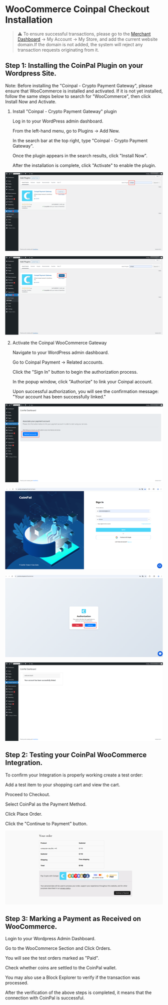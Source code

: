 # WooCommerce Coinpal Checkout Installation

> ⚠ To ensure successful transactions, please go to the [Merchant Dashboard](https://portal.coinpal.io/#/admin/login) → My Account → My Store, and add the current website domain.If the domain is not added, the system will reject any transaction requests originating from it.

## Step 1: Installing the CoinPal Plugin on your Wordpress Site.

Note: Before installing the "Coinpal - Crypto Payment Gateway", please ensure that WooCommerce is installed and activated.
If it is not yet installed, follow the same steps below to search for "WooCommerce", then click Install Now and Activate.

1.  Install "Coinpal - Crypto Payment Gateway" plugin

    Log in to your WordPress admin dashboard.
    
    From the left-hand menu, go to Plugins → Add New.
    
    In the search bar at the top right, type "Coinpal - Crypto Payment Gateway".
    
    Once the plugin appears in the search results, click "Install Now".
    
    After the installation is complete, click "Activate" to enable the plugin.
    
![](./img/plug1.png)

![](./img/plug2.png)

2.  Activate the Coinpal WooCommerce Gateway

    Navigate to your WordPress admin dashboard.
    
    Go to Coinpal Payment → Related accounts.
    
    Click the "Sign In" button to begin the authorization process.
    
    In the popup window, click "Authorize" to link your Coinpal account.
    
    Upon successful authorization, you will see the confirmation message: "Your account has been successfully linked."
    
![](./img/auth1.png)


![](./img/auth2.png)


![](./img/auth3.png)


![](./img/auth4.png)


## Step 2: Testing your CoinPal WooCommerce Integration.

To confirm your Integration is properly working create a test order:

Add a test item to your shopping cart and view the cart.

Proceed to Checkout.

Select CoinPal as the Payment Method.

Click Place Order.

Click the "Continue to Payment" button.

![](./img/wp-checkout.png)

## Step 3: Marking a Payment as Received on WooCommerce.

Login to your Wordpress Admin Dashboard.

Go to the WooCommerce Section and Click Orders.

You will see the test orders marked as "Paid".

Check whether coins are settled to the CoinPal wallet.

You may also use a Block Explorer to verify if the transaction was processed.

After the verification of the above steps is completed, it means that the connection with CoinPal is successful.





